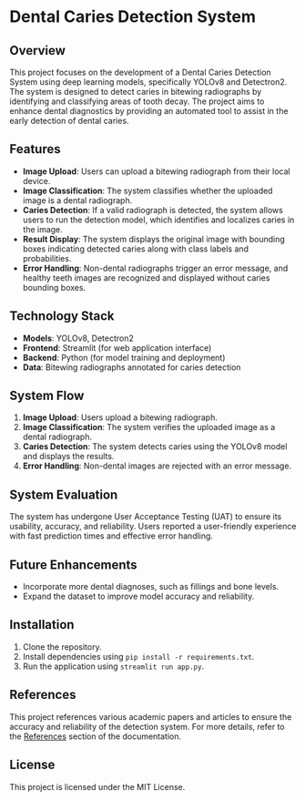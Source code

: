 # Dental Caries Detection System

## Overview
This project focuses on the development of a Dental Caries Detection System using deep learning models, specifically YOLOv8 and Detectron2. The system is designed to detect caries in bitewing radiographs by identifying and classifying areas of tooth decay. The project aims to enhance dental diagnostics by providing an automated tool to assist in the early detection of dental caries.

## Features
- **Image Upload**: Users can upload a bitewing radiograph from their local device.
- **Image Classification**: The system classifies whether the uploaded image is a dental radiograph.
- **Caries Detection**: If a valid radiograph is detected, the system allows users to run the detection model, which identifies and localizes caries in the image.
- **Result Display**: The system displays the original image with bounding boxes indicating detected caries along with class labels and probabilities.
- **Error Handling**: Non-dental radiographs trigger an error message, and healthy teeth images are recognized and displayed without caries bounding boxes.

## Technology Stack
- **Models**: YOLOv8, Detectron2
- **Frontend**: Streamlit (for web application interface)
- **Backend**: Python (for model training and deployment)
- **Data**: Bitewing radiographs annotated for caries detection

## System Flow
1. **Image Upload**: Users upload a bitewing radiograph.
2. **Image Classification**: The system verifies the uploaded image as a dental radiograph.
3. **Caries Detection**: The system detects caries using the YOLOv8 model and displays the results.
4. **Error Handling**: Non-dental images are rejected with an error message.

## System Evaluation
The system has undergone User Acceptance Testing (UAT) to ensure its usability, accuracy, and reliability. Users reported a user-friendly experience with fast prediction times and effective error handling.

## Future Enhancements
- Incorporate more dental diagnoses, such as fillings and bone levels.
- Expand the dataset to improve model accuracy and reliability.

## Installation
1. Clone the repository.
2. Install dependencies using `pip install -r requirements.txt`.
3. Run the application using `streamlit run app.py`.

## References
This project references various academic papers and articles to ensure the accuracy and reliability of the detection system. For more details, refer to the [References](#) section of the documentation.

## License
This project is licensed under the MIT License.

